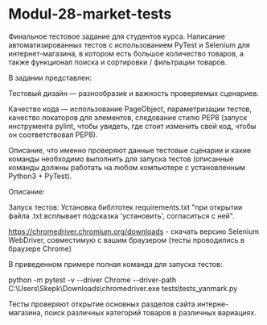# Modul-28-market-tests
Финальное тестовое задание для студентов курса.
Написание автоматизированных тестов с использованием PyTest и Selenium для интернет-магазина, в котором есть большое количество товаров, а также функционал поиска и сортировки / фильтрации товаров.

В задании представлен:

Тестовый дизайн — разнообразие и важность проверяемых сценариев.

Качество кода — использование PageObject, параметризации тестов, качество локаторов для элементов, следование стилю PEP8 (запуск инструмента pylint, чтобы увидеть, где стоит изменить свой код, чтобы он соответствовал PEP8).

Описание, что именно проверяют данные тестовые сценарии и какие команды необходимо выполнить для запуска тестов (описанные команды должны работать на любом компьютере с установленным Python3 + PyTest).


Описание: 

Запуск тестов:
Установка библтотек requirements.txt "при открытии файла .txt всплывает подсказка 'установить', согласиться с ней".

https://chromedriver.chromium.org/downloads - скачать версию Selenium WebDriver, совместимую с вашим браузером (тесты проводились в браузере Chrome)

В приведенном примере полная команда для запуска тестов:

python -m pytest -v --driver Chrome --driver-path C:\Users\Skepk\Downloads\chromedriver.exe tests\tests_yanmark.py

Тесты проверяют открытие основных разделов сайта интерне-магазина, поиск различных категорий товаров в различных вариациях.
